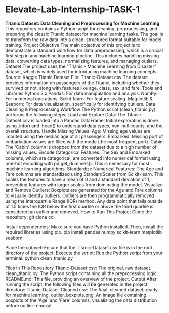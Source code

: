 # Elevate-Lab-Internship-TASK-1
**Titanic Dataset: Data Cleaning and Preprocessing for Machine Learning**
This repository contains a Python script for cleaning, preprocessing, and preparing the classic Titanic dataset for machine learning tasks. The goal is to transform the raw data into a clean, structured format suitable for model training.
Project Objective
The main objective of this project is to demonstrate a standard workflow for data preprocessing, which is a crucial first step in any machine learning pipeline. This includes handling missing data, converting data types, normalizing features, and managing outliers.
Dataset
The project uses the "Titanic - Machine Learning from Disaster" dataset, which is widely used for introducing machine learning concepts.
Source: Kaggle Titanic Dataset
File: Titanic-Dataset.csv
The dataset provides information on passengers of the Titanic, including whether they survived or not, along with features like age, class, sex, and fare.
Tools and Libraries
Python 3.x
Pandas: For data manipulation and analysis.
NumPy: For numerical operations.
Scikit-learn: For feature scaling.
Matplotlib & Seaborn: For data visualization, specifically for identifying outliers.
Data Cleaning & Preprocessing Workflow
The Python script (clean_titanic.py) performs the following steps:
Load and Explore Data:
The Titanic-Dataset.csv is loaded into a Pandas DataFrame.
Initial exploration is done using .info() and .head() to understand data types, non-null counts, and the overall structure.
Handle Missing Values:
Age: Missing age values are imputed using the median age of all passengers.
Embarked: Missing port of embarkation values are filled with the mode (the most frequent port).
Cabin: The 'Cabin' column is dropped from the dataset due to a high number of missing values.
Encode Categorical Features:
The Sex and Embarked columns, which are categorical, are converted into numerical format using one-hot encoding with pd.get_dummies(). This is necessary for most machine learning algorithms.
Standardize Numerical Features:
The Age and Fare columns are standardized using StandardScaler from Scikit-learn. This scales the features to have a mean of 0 and a standard deviation of 1, preventing features with larger scales from dominating the model.
Visualize and Remove Outliers:
Boxplots are generated for the Age and Fare columns to visually identify outliers.
Outliers are then programmatically removed using the Interquartile Range (IQR) method. Any data point that falls outside of 1.5 times the IQR below the first quartile or above the third quartile is considered an outlier and removed.
How to Run This Project
Clone the repository:
git clone <your-repository-url>
cd <repository-name>


Install dependencies:
Make sure you have Python installed. Then, install the required libraries using pip.
pip install pandas numpy scikit-learn matplotlib seaborn


Place the dataset:
Ensure that the Titanic-Dataset.csv file is in the root directory of the project.
Execute the script:
Run the Python script from your terminal.
python clean_titanic.py


Files in This Repository
Titanic-Dataset.csv: The original, raw dataset.
clean_titanic.py: The Python script containing all the preprocessing logic.
README.md: This file, providing an overview of the project.
Output
After running the script, the following files will be generated in the project directory:
Titanic-Dataset-Cleaned.csv: The final, cleaned dataset, ready for machine learning.
outlier_boxplots.png: An image file containing boxplots of the 'Age' and 'Fare' columns, visualizing the data distribution before outlier removal.
